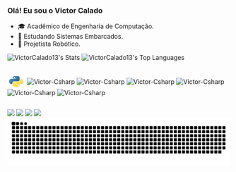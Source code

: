 ### Olá! Eu sou o Victor Calado

- 🎓 Acadêmico de Engenharia de Computação.
- 📕 Estudando Sistemas Embarcados.
- 🤖 Projetista Robótico.
  

![VictorCalado13's Stats](https://github-readme-stats.vercel.app/api?username=VictorCalado13&theme=tokyonight&show_icons=true&hide_border=true&count_private=true)     ![VictorCalado13's Top Languages](https://github-readme-stats.vercel.app/api/top-langs/?username=VictorCalado13&theme=tokyonight&show_icons=true&hide_border=true&layout=compact)


<div style="display: inline_block"><br>
  <img align="center" alt="Victor-Python" height="30" width="40" src="https://raw.githubusercontent.com/devicons/devicon/master/icons/python/python-original.svg">
  <img align="center" alt="Victor-Csharp" height="30" src="https://cdn.jsdelivr.net/gh/devicons/devicon/icons/c/c-original.svg" />
  <img align="center" alt="Victor-Csharp" height="30" src="https://cdn.jsdelivr.net/gh/devicons/devicon/icons/cplusplus/cplusplus-original.svg" />
  <img align="center" alt="Victor-Csharp" height="30" src="https://cdn.jsdelivr.net/gh/devicons/devicon/icons/java/java-original.svg" />
  <img align="center" alt="Victor-Csharp" height="30" src="https://cdn.jsdelivr.net/gh/devicons/devicon/icons/matlab/matlab-original.svg" />
  <img align="center" alt="Victor-Csharp" height="30"src="https://cdn.jsdelivr.net/gh/devicons/devicon/icons/raspberrypi/raspberrypi-original.svg" /> 
  <img align="center" alt="Victor-Csharp" height="30" width="40" src="https://cdn.jsdelivr.net/gh/devicons/devicon/icons/arduino/arduino-original-wordmark.svg" />
          
</div>
  
  ##
 
<div> 
  <a href="https://www.instagram.com/victor_calad0/" target="_blank"><img src="https://img.shields.io/badge/-Instagram-%23E4405F?style=for-the-badge&logo=instagram&logoColor=white" target="_blank"></a>
  <a href = "mailto: vcalado28@gmail.com"><img src="https://img.shields.io/badge/-Gmail-%23333?style=for-the-badge&logo=gmail&logoColor=white" target="_blank"></a>
  <a href="https://www.linkedin.com/in/vrcalado/" target="_blank"><img src="https://img.shields.io/badge/-LinkedIn-%230077B5?style=for-the-badge&logo=linkedin&logoColor=white" target="_blank"></a> 
  <a href="https://discord.gg/kMJZgxFDWc" target="_blank"><img src="https://img.shields.io/badge/Discord-7289DA?style=for-the-badge&logo=discord&logoColor=white" target="_blank"></a> 
</div>

<picture>
  <source
    media="(prefers-color-scheme: dark)"
    srcset="https://raw.githubusercontent.com/platane/snk/output/github-contribution-grid-snake-dark.svg"
  />
  <source
    media="(prefers-color-scheme: light)"
    srcset="https://raw.githubusercontent.com/platane/snk/output/github-contribution-grid-snake.svg"
  />
  <img
    alt="github contribution grid snake animation"
    src="https://raw.githubusercontent.com/platane/snk/output/github-contribution-grid-snake.svg"
  />
</picture>

